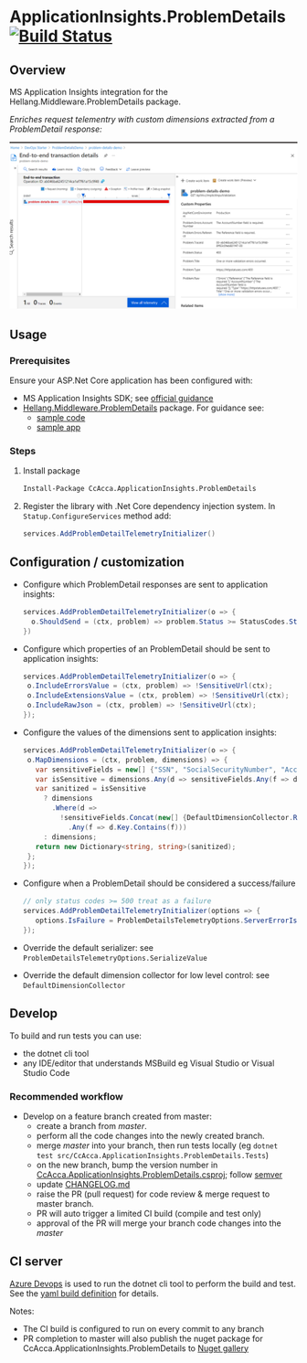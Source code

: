# ApplicationInsights.ProblemDetails [![Build Status](https://dev.azure.com/christianacca/ApplicationInsights.ProblemDetails/_apis/build/status/christianacca.ApplicationInsights.ProblemDetails?branchName=master)](https://dev.azure.com/christianacca/ApplicationInsights.ProblemDetails/_build/latest?definitionId=7&branchName=master)

## Overview

MS Application Insights integration for the Hellang.Middleware.ProblemDetails package.

_Enriches request telementry with custom dimensions extracted from a ProblemDetail response:_

![alt text](./docs/app-insights-screenshot.png "Application Insights screenshot")

## Usage

### Prerequisites

Ensure your ASP.Net Core application has been configured with:

* MS Application Insights SDK; see [official guidance](https://docs.microsoft.com/en-us/azure/azure-monitor/app/asp-net-core)
* [Hellang.Middleware.ProblemDetails](https://www.nuget.org/packages/Hellang.Middleware.ProblemDetails) package. For guidance see:
  * [sample code](https://github.com/khellang/Middleware/blob/master/samples/ProblemDetails.Sample/Program.cs)
  * [sample app](https://github.com/christianacca/ProblemDetailsDemo/blob/master/src/ProblemDetailsDemo.Api/Startup.cs)

### Steps

1. Install package

   ```cmd
   Install-Package CcAcca.ApplicationInsights.ProblemDetails
   ```

2. Register the library with .Net Core dependency injection system. In `Statup.ConfigureServices` method add:

   ```c#
   services.AddProblemDetailTelemetryInitializer()
   ```

## Configuration / customization

* Configure which ProblemDetail responses are sent to application insights:

   ```c#
   services.AddProblemDetailTelemetryInitializer(o => {
     o.ShouldSend = (ctx, problem) => problem.Status >= StatusCodes.Status500InternalServerError;
   })
   ```

* Configure which properties of an ProblemDetail should be sent to application insights:

   ```c#
  services.AddProblemDetailTelemetryInitializer(o => {
    o.IncludeErrorsValue = (ctx, problem) => !SensitiveUrl(ctx);
    o.IncludeExtensionsValue = (ctx, problem) => !SensitiveUrl(ctx);
    o.IncludeRawJson = (ctx, problem) => !SensitiveUrl(ctx);
  });
   ```

* Configure the values of the dimensions sent to application insights:

   ```c#
   services.AddProblemDetailTelemetryInitializer(o => {
    o.MapDimensions = (ctx, problem, dimensions) => {
      var sensitiveFields = new[] {"SSN", "SocialSecurityNumber", "AccountNumber"};
      var isSensitive = dimensions.Any(d => sensitiveFields.Any(f => d.Key.Contains(f)));
      var sanitized = isSensitive
        ? dimensions
          .Where(d =>
            !sensitiveFields.Concat(new[] {DefaultDimensionCollector.RawDimensionKey})
              .Any(f => d.Key.Contains(f)))
        : dimensions;
      return new Dictionary<string, string>(sanitized);
    };
  });
   ```
   
* Configure when a ProblemDetail should be considered a success/failure

   ```c#
   // only status codes >= 500 treat as a failure
   services.AddProblemDetailTelemetryInitializer(options => {
      options.IsFailure = ProblemDetailsTelemetryOptions.ServerErrorIsFailure;
   });
   ```

* Override the default serializer: see `ProblemDetailsTelemetryOptions.SerializeValue`
* Override the default dimension collector for low level control: see `DefaultDimensionCollector`

## Develop

To build and run tests you can use:

* the dotnet cli tool
* any IDE/editor that understands MSBuild eg Visual Studio or Visual Studio Code

### Recommended workflow

* Develop on a feature branch created from master:
  * create a branch from *master*.
  * perform all the code changes into the newly created branch.
  * merge *master* into your branch, then run tests locally (eg `dotnet test src/CcAcca.ApplicationInsights.ProblemDetails.Tests`)
  * on the new branch, bump the version number in [CcAcca.ApplicationInsights.ProblemDetails.csproj](src/CcAcca.ApplicationInsights.ProblemDetails/CcAcca.ApplicationInsights.ProblemDetails.csproj); follow [semver](https://semver.org/)
  * update [CHANGELOG.md](./CHANGELOG.md)
  * raise the PR (pull request) for code review & merge request to master branch.
  * PR will auto trigger a limited CI build (compile and test only)
  * approval of the PR will merge your branch code changes into the *master*

## CI server

[Azure Devops](https://dev.azure.com/christianacca/ApplicationInsights.ProblemDetails) is used to run the dotnet cli tool to perform the build and test. See the [yaml build definition](.azure-pipelines.yml) for details.

Notes:

* The CI build is configured to run on every commit to any branch
* PR completion to master will also publish the nuget package for CcAcca.ApplicationInsights.ProblemDetails to [Nuget gallery](https://www.nuget.org/packages/CcAcca.ApplicationInsights.ProblemDetails/)
